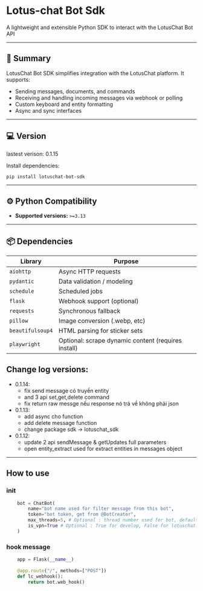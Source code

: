 # Lotus-chat Bot Sdk

A lightweight and extensible Python SDK to interact with the LotusChat Bot API

---

## 🚀 Summary

LotusChat Bot SDK simplifies integration with the LotusChat platform. It supports:
- Sending messages, documents, and commands
- Receiving and handling incoming messages via webhook or polling
- Custom keyboard and entity formatting
- Async and sync interfaces

--- 
## 💻 Version 

lastest verison: 0.1.15

Install dependencies:
```bash
pip install lotuschat-bot-sdk
```

---

## ⚙️ Python Compatibility

- **Supported versions:** `>=3.13`

---

## 📦 Dependencies

| Library       | Purpose                     |
|---------------|-----------------------------|
| `aiohttp`     | Async HTTP requests         |
| `pydantic`    | Data validation / modeling  |
| `schedule`    | Scheduled jobs              |
| `flask`       | Webhook support (optional)  |
| `requests`    | Synchronous fallback        |
| `pillow`      | Image conversion (.webp, etc) |
| `beautifulsoup4` | HTML parsing for sticker sets |
| `playwright`  | Optional: scrape dynamic content (requires install) |

## Change log versions:
- 0.1.14:
  - fix send message có truyền entity
  - and 3 api set,get,delete command
  - fix return raw messge nếu response nó trả về không phải json
- 0.1.13: 
  - add async cho function 
  - add delete message function
  - change package sdk -> lotuschat_sdk
- 0.1.12:
  - update 2 api sendMessage & getUpdates full parameters
  - open entity_extract used for extract entities in messages object

---

## How to use
### init
```python
    bot = ChatBot(
        name="bot name used for filter message from this bot",
        token="bot token, get from @BotCreator",
        max_threads=5, # Optional : thread number used for bot, default = 5
        is_vpn=True # Optional : True for develop, False for lotuschat.vn
    )
```

### hook message
```python
    app = Flask(__name__)
    
    @app.route("/", methods=["POST"])
    def lc_webhook():
        return bot.web_hook()
```